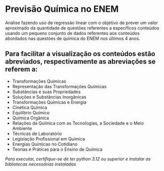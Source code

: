 # Previsão Química no ENEM
Análise fazendo uso de regressão linear com o objetivo de prever um valor aproximado da quantidade de questões referentes a específicos conteúdos usando um pequeno conjunto de dados referentes aos conteúdos abordados nas questões de química do ENEM nos últimos 4 anos.  

## Para facilitar a visualização os conteúdos estão abreviados, respectivamente as abreviações se referem a:  
- Transformações Químicas
- Representação das Transformações Químicas
- Substâncias e suas Propriedades
- Soluções e Substâncias Inorgânicas
- Transformações Químicas e Energia
- Cinética Química
- Equilíbrio Químico
- Química Orgânica
- Relações da Química com as Tecnologias, a Sociedade e o Meio Ambiente
- Técnicas de Laboratório
- Legislação Profissional em Química
- Energias Químicas no Cotidiano
- Teorias e Práticas para o Ensino de Química


_Para executar, certifique-se de ter python 3.12 ou superior e instalar as bibliotecas necessárias instaladas_  
